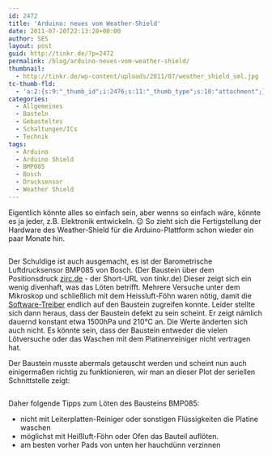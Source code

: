 ```yaml
---
id: 2472
title: 'Arduino: neues vom Weather-Shield'
date: 2011-07-20T22:13:28+00:00
author: SES
layout: post
guid: http://tinkr.de/?p=2472
permalink: /blog/arduino-neues-vom-weather-shield/
thumbnail:
  - http://tinkr.de/wp-content/uploads/2011/07/weather_shield_sml.jpg
tc-thumb-fld:
  - 'a:2:{s:9:"_thumb_id";i:2476;s:11:"_thumb_type";s:10:"attachment";}'
categories:
  - Allgemeines
  - Basteln
  - Gebasteltes
  - Schaltungen/ICs
  - Technik
tags:
  - Arduino
  - Arduino Shield
  - BMP085
  - Bosch
  - Drucksensor
  - Weather Shield
---
```

Eigentlich könnte alles so einfach sein, aber wenns so einfach wäre, könnte es ja jeder, z.B. Elektronik entwickeln. 😉
So zieht sich die Fertigstellung der Hardware des Weather-Shield für die Arduino-Plattform schon wieder ein paar Monate hin.

<img loading="lazy" src="/assets/2011/07/weather_shield.jpg" alt="" title="Arduino Weather-Shield"    srcset="/assets/2011/07/weather_shield.jpg 606w, /assets/2011/07/weather_shield-240x180.jpg 240w" sizes="(max-width: 606px) 100vw, 606px" />

Der Schuldige ist auch ausgemacht, es ist der Barometrische Luftdrucksensor BMP085 von Bosch. (Der Baustein über dem Positionsdruck [zirc.de](http://zirc.de) - der Short-URL von tinkr.de) Dieser zeigt sich ein wenig divenhaft, was das Löten betrifft. Mehrere Versuche unter dem Mikroskop und schließlich mit dem Heissluft-Föhn waren nötig, damit die [Software-Treiber](http://bildr.org/2011/06/bmp085-arduino/) endlich auf den Baustein zugreifen konnte.
Leider stellte sich dann heraus, dass der Baustein defekt zu sein scheint. Er zeigt nämlich dauernd konstant etwa 1500hPa und 210°C an. Die Werte änderten sich auch nicht. Es könnte sein, dass der Baustein entweder die vielen Lötversuche oder das Waschen mit dem Platinenreiniger nicht vertragen hat.

Der Baustein musste abermals getauscht werden und scheint nun auch einigermaßen richtig zu funktionieren, wir man an dieser Plot der seriellen Schnittstelle zeigt:

<img loading="lazy" src="/assets/2011/07/weather_shield_serial.png" alt="" title="Arduino Weather Shield - serial data"    />

Daher folgende Tipps zum Löten des Bausteins BMP085:
- nicht mit Leiterplatten-Reiniger oder sonstigen Flüssigkeiten die Platine waschen
- möglichst mit Heißluft-Föhn oder Ofen das Bauteil auflöten.
- am besten vorher Pads von unten her hauchdünn verzinnen
